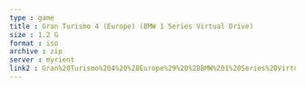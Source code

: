 ```yaml
---
type : game
title : Gran Turismo 4 (Europe) (BMW 1 Series Virtual Drive)
size : 1.2 G
format : iso
archive : zip
server : myrient
link2 : Gran%20Turismo%204%20%28Europe%29%20%28BMW%201%20Series%20Virtual%20Drive%29
---
```

